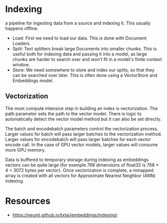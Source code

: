 # Indexing

a pipeline for ingesting data from a source and indexing it. This usually happens offline.

- Load: First we need to load our data. This is done with Document Loaders.
- Split: Text splitters break large Documents into smaller chunks. This is useful both for indexing data and passing it
  into a model, as large chunks are harder to search over and won't fit in a model's finite context window.
- Store: We need somewhere to store and index our splits, so that they can be searched over later. This is often done
  using a VectorStore and Embeddings model.

## Vectorization

The most compute intensive step in building an index is vectorization. The path parameter sets the path to the vector
model. There is logic to automatically detect the vector model method but it can also be set directly.

The batch and encodebatch parameters control the vectorization process. Larger values for batch will pass larger batches
to the vectorization method. Larger values for encodebatch will pass larger batches for each vector encode call. In the
case of GPU vector models, larger values will consume more GPU memory.

Data is buffered to temporary storage during indexing as embeddings vectors can be quite large (for example 768
dimensions of float32 is 768 * 4 = 3072 bytes per vector). Once vectorization is complete, a mmapped array is created
with all vectors for Approximate Nearest Neighbor (ANN) indexing.


# Resources
- https://neuml.github.io/txtai/embeddings/indexing/